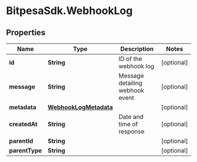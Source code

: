 # BitpesaSdk.WebhookLog

## Properties
Name | Type | Description | Notes
------------ | ------------- | ------------- | -------------
**id** | **String** | ID of the webhook log | [optional] 
**message** | **String** | Message detailing webhook event | [optional] 
**metadata** | [**WebhookLogMetadata**](WebhookLogMetadata.md) |  | [optional] 
**createdAt** | **String** | Date and time of response | [optional] 
**parentId** | **String** |  | [optional] 
**parentType** | **String** |  | [optional] 


